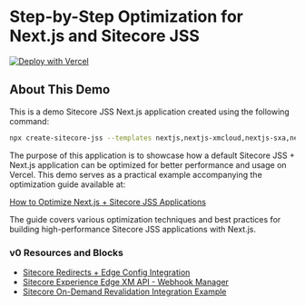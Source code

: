# Step-by-Step Optimization for Next.js and Sitecore JSS

[![Deploy with Vercel](https://vercel.com/button)](https://vercel.com/new/clone?repository-url=https%3A%2F%2Fgithub.com%2Fvercel-partner-solutions-labs%2Fsugcon-europe-2025&env=FETCH_WITH,GRAPH_QL_ENDPOINT,SITECORE_API_HOST,SITECORE_EDGE_CONTEXT_ID,SITECORE_SITE_NAME&project-name=sugcon-europe-demo&repository-name=sugcon-europe-demo)

## About This Demo

This is a demo Sitecore JSS Next.js application created using the following command:

```bash
npx create-sitecore-jss --templates nextjs,nextjs-xmcloud,nextjs-sxa,nextjs-multisite
```

The purpose of this application is to showcase how a default Sitecore JSS + Next.js application can be optimized for better performance and usage on Vercel. This demo serves as a practical example accompanying the optimization guide available at:

[How to Optimize Next.js + Sitecore JSS Applications](https://vercel.com/guides/how-to-optimize-next.js-sitecore-jss)

The guide covers various optimization techniques and best practices for building high-performance Sitecore JSS applications with Next.js.

### v0 Resources and Blocks

- [Sitecore Redirects + Edge Config Integration](https://v0.dev/chat/sitecore-jss-edge-config-redirect-aC6kB93146K?b=b_xBBsagO1xFL)
- [Sitecore Experience Edge XM API - Webhook Manager](https://v0.dev/chat/experience-edge-admin-webhook-ui-qgKtONdreI0?b=b_l4UFKbVdgCf)
- [Sitecore On-Demand Revalidation Integration Example](https://v0.dev/chat/sitecore-jss-revalidate-handler-Y3wS4rkFo7Y?b=b_mDsws6vLDvR)
